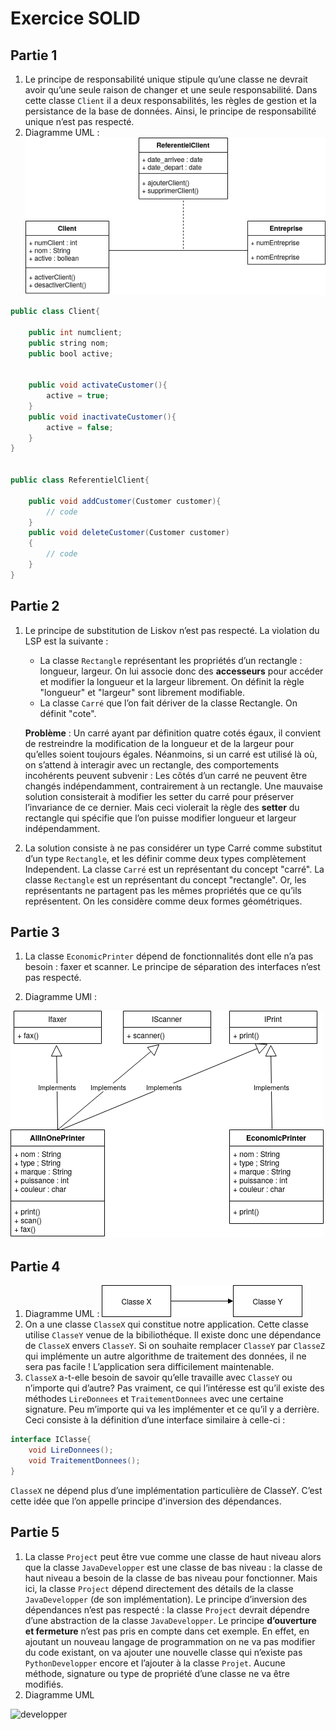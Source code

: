 # Exercice SOLID

## Partie 1

1. Le principe de responsabilité unique stipule qu’une classe ne devrait avoir qu’une seule raison de changer et une seule responsabilité.
Dans cette classe ```Client``` il a deux responsabilités, les règles de gestion et la persistance
de la base de données. Ainsi, le principe de responsabilité unique n’est pas respecté.
2. Diagramme UML :
![Client](img/client.png)

``` java
public class Client{

    public int numclient;
    public string nom;
    public bool active;


    public void activateCustomer(){
        active = true;
    }
    public void inactivateCustomer(){
        active = false;
    }
}


public class ReferentielClient{

    public void addCustomer(Customer customer){
        // code
    }
    public void deleteCustomer(Customer customer)
    {
        // code
    }
}
```

## Partie 2

1. Le principe de substitution de Liskov n’est pas respecté. La violation du LSP est la suivante :
   * La classe ```Rectangle``` représentant les propriétés d’un rectangle : longueur, largeur. On lui associe donc des **accesseurs** pour accéder et modifier la longueur et la largeur librement. On définit la règle "longueur" et "largeur" sont librement modifiable.
   * La classe ```Carré``` que l’on fait dériver de la classe Rectangle. On définit "cote".
  
    **Problème** : Un carré ayant par définition quatre cotés égaux, il convient de restreindre la modification de la longueur et de la largeur pour qu’elles soient toujours égales.
    Néanmoins, si un carré est utilisé là où, on s’attend à interagir avec un rectangle, des comportements incohérents peuvent subvenir : Les côtés d’un carré ne peuvent être changés indépendamment, contrairement à un rectangle.
    Une mauvaise solution consisterait à modifier les setter du carré pour préserver l’invariance de ce dernier. Mais ceci violerait la règle des **setter** du rectangle qui spécifie que l’on puisse modifier longueur et largeur indépendamment.

2. La solution consiste à ne pas considérer un type Carré comme substitut d’un type ```Rectangle```, et les définir comme deux types complètement Independent. La classe ```Carré``` est un
représentant du concept "carré". La classe ```Rectangle``` est un représentant du concept "rectangle". Or, les représentants ne partagent pas les mêmes propriétés que ce qu’ils représentent. On les considère comme deux formes géométriques.

## Partie 3

1. La classe ```EconomicPrinter``` dépend de fonctionnalités dont elle n’a pas besoin : faxer et scanner. Le principe de séparation des interfaces n’est pas respecté.

2. Diagramme UMl :

![Device](img/device.png)

## Partie 4

1. Diagramme UML :
![classe](img/classe.png)
2. On a une classe ```ClasseX``` qui constitue notre application. Cette classe utilise ```ClasseY``` venue de la bibiliothéque. Il existe donc une dépendance de ```ClasseX``` envers ```ClasseY```.
Si on souhaite remplacer ```ClasseY``` par ```ClasseZ``` qui implémente un autre algorithme de traitement des données, il ne sera pas facile ! L’application sera difficilement maintenable.
3. ```ClasseX``` a-t-elle besoin de savoir qu’elle travaille avec ```ClasseY``` ou n’importe qui d’autre? Pas vraiment, ce qui l’intéresse est qu’il existe des méthodes ```LireDonnees``` et ```TraitementDonnees``` avec une certaine signature. Peu m’importe qui va les implémenter et ce qu’il y a derrière. Ceci consiste à la définition d’une interface similaire à celle-ci :

``` java
interface IClasse{
    void LireDonnees();
    void TraitementDonnees();
}
```

```ClasseX``` ne dépend plus d’une implémentation particulière de ClasseY. C’est cette idée que l’on appelle principe d'inversion des dépendances.

## Partie 5

1. La classe ```Project``` peut être vue comme une classe de haut niveau alors que la classe ```JavaDevelopper``` est une classe de bas niveau : la classe de haut niveau a besoin de la classe de bas niveau pour fonctionner. Mais ici, la classe ```Project``` dépend directement des détails de la classe ```JavaDevelopper``` (de son implémentation). Le principe d’inversion des dépendances n’est pas respecté : la classe ```Project``` devrait dépendre d’une abstraction de la classe ```JavaDevelopper```.
Le principe **d’ouverture et fermeture** n’est pas pris en compte dans cet exemple. En effet, en ajoutant un nouveau langage de programmation on ne va pas modifier du code existant, on va ajouter une nouvelle classe qui n’existe pas ```PythonDevelopper``` encore et l’ajouter à la classe ```Projet```. Aucune méthode, signature ou type de propriété d’une classe ne va être modifiés.
2. Diagramme UML

![developper](img/developper.png)
